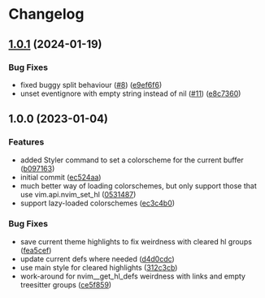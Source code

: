 # Changelog

## [1.0.1](https://github.com/folke/styler.nvim/compare/v1.0.0...v1.0.1) (2024-01-19)


### Bug Fixes

* fixed buggy split behaviour ([#8](https://github.com/folke/styler.nvim/issues/8)) ([e9ef6f6](https://github.com/folke/styler.nvim/commit/e9ef6f6966eebe5b97b8dedceb53d7ca00df65f6))
* unset eventignore with empty string instead of nil ([#11](https://github.com/folke/styler.nvim/issues/11)) ([e8c7360](https://github.com/folke/styler.nvim/commit/e8c736019e1ad3073638a43f50092716427b270a))

## 1.0.0 (2023-01-04)


### Features

* added Styler command to set a colorscheme for the current buffer ([b097163](https://github.com/folke/styler.nvim/commit/b097163c97d27fa15268b142461b21c3e71591c1))
* initial commit ([ec524aa](https://github.com/folke/styler.nvim/commit/ec524aa75bbc726c81c5580ded6cd7b716f1eacf))
* much better way of loading colorschemes, but only support those that use vim.api.nvim_set_hl ([0531487](https://github.com/folke/styler.nvim/commit/05314878f99b6a647fd5677b1573614cce4a3981))
* support lazy-loaded colorschemes ([ec3c4b0](https://github.com/folke/styler.nvim/commit/ec3c4b007df7304cfa9e70585040884e179ca1b0))


### Bug Fixes

* save current theme highlights to fix weirdness with cleared hl groups ([fea5cef](https://github.com/folke/styler.nvim/commit/fea5cef7da4189db6ee1631738b54504e4a39238))
* update current defs where needed ([d4d0cdc](https://github.com/folke/styler.nvim/commit/d4d0cdc4fbd09b2980b840af4927ec32faebc861))
* use main style for cleared highlights ([312c3cb](https://github.com/folke/styler.nvim/commit/312c3cb050100a51ecfc85b8860bc1a760cd6d0c))
* work-around for nvim__get_hl_defs weirdness with links and empty treesitter groups ([ce5f859](https://github.com/folke/styler.nvim/commit/ce5f859a18f1b9af93e5d79f7ab762684aee700f))
